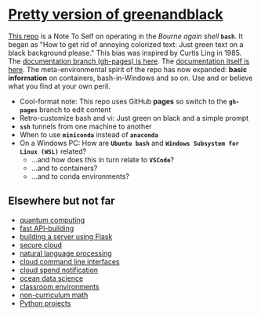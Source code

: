 # [Pretty version of greenandblack](https://robfatland.github.io/greenandblack/)

[This repo](https://github.com/robfatland/greenandblack/tree/main)
is a Note To Self on operating in the *Bourne again shell* **`bash`**. 
It began as "How to get rid of annoying colorized text: Just green text on a black background please."
This bias was inspired by Curtis Ling in 1985. The [documentation branch (gh-pages) is here](https://github.com/robfatland/greenandblack/tree/gh-pages).
The [documentation itself is here](https://robfatland.github.io/greenandblack).
The meta-environmental spirit of the repo has now expanded: **basic information** on containers, bash-in-Windows and so on.
Use and or believe what you find at your own peril.


- Cool-format note: This repo uses GitHub **pages** so switch to the **`gh-pages`** branch to edit content
- Retro-customize bash and vi: Just green on black and a simple prompt
- **`ssh`** tunnels from one machine to another
- When to use **`miniconda`** instead of **`anaconda`**
- On a Windows PC: How are **`Ubuntu bash`** and **`Windows Subsystem for Linux (WSL)`** related?
    - ...and how does this in turn relate to **`VSCode`**?
    - ...and to containers?
    - ...and to conda environments?


## Elsewhere but not far

- [quantum computing](https://github.com/robfatland/quantum)
- [fast API-building](https://github.com/robfatland/zero2api)
- [building a server using Flask](https://github.com/robfatland/mocean)
- [secure cloud](https://github.com/robfatland/cloudsecurity)
- [natural language processing](https://github.com/robfatland/nlp)
- [cloud command line interfaces](https://github.com/robfatland/cli)
- [cloud spend notification](https://github.com/robfatland/costnotify)
- [ocean data science](https://github.com/robfatland/cloudsecurity)
- [classroom environments](https://github.com/robfatland/curriculum)
- [non-curriculum math](https://github.com/robfatland/othermathclub)
- [Python projects](https://github.com/robfatland/pythonbytes)
